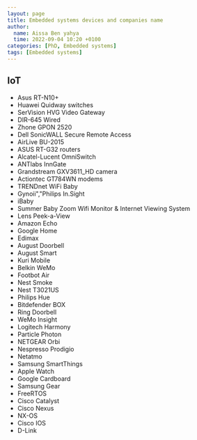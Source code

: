 ```yaml
---
layout: page
title: Embedded systems devices and companies name
author:
  name: Aissa Ben yahya
  time: 2022-09-04 10:20 +0100
categories: [PhD, Embedded systems]
tags: [Embedded systems]
---
```


## IoT

- Asus RT-N10+
- Huawei Quidway switches
- SerVision HVG Video Gateway
- DIR-645 Wired
- Zhone GPON 2520
- Dell SonicWALL Secure Remote Access
- AirLive BU-2015
- ASUS RT-G32 routers
- Alcatel-Lucent OmniSwitch
- ANTlabs InnGate
- Grandstream GXV3611_HD camera
- Actiontec GT784WN modems
- TRENDnet WiFi Baby
- Gynoii","Philips In.Sight
- iBaby
- Summer Baby Zoom Wifi Monitor & Internet Viewing System
- Lens Peek-a-View
- Amazon Echo
- Google Home
- Edimax
- August Doorbell
- August Smart
- Kuri Mobile
- Belkin WeMo
- Footbot Air
- Nest Smoke
- Nest T3021US
- Philips Hue
- Bitdefender BOX
- Ring Doorbell
- WeMo Insight
- Logitech Harmony
- Particle Photon
- NETGEAR Orbi
- Nespresso Prodigio
- Netatmo
- Samsung SmartThings
- Apple Watch
- Google Cardboard
- Samsung Gear
- FreeRTOS
- Cisco Catalyst
- Cisco Nexus
- NX-OS
- Cisco IOS
- D-Link